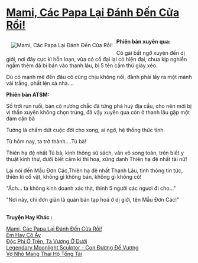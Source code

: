 <a href="https://utruyen.com/truyen/mami-cac-papa-lai-danh-den-cua-roi/18978/" title="Mami, Các Papa Lại Đánh Đến Cửa Rồi!"><h1>Mami, Các Papa Lại Đánh Đến Cửa Rồi!</h1></a><div style="display:table"><img align="right" style="float: left; padding: 10px;" src="https://utruyen.com/images/story/200x260/mami-cac-papa-lai-danh-den-cua-roi.jpg" alt="Mami, Các Papa Lại Đánh Đến Cửa Rồi!"><b>Phiên bản xuyên qua:</b><p></p>Cô gái bất ngờ xuyên đến dị giới, nơi đây cực kì hỗn loạn, vừa có cổ đại lại có hiện đại, chưa kịp nghiền ngẫm thêm đã bị bán vào thanh lâu, bị 5 tên cầm thú giày xéo.<p></p>Dù có mạnh mẽ đến đâu cô cũng chịu không nổi, đành phải lấy ra một mảnh vải trắng, phất lên xà nhà....<p></p><b>Phiên bản ATSM:</b><p></p>Số trời run ruổi, bản cô nương chắc đã từng phá huỷ địa cầu, cho nên mới bị vị thần xuyên không chọn trúng, đã vậy xuyên qua còn ở thanh lâu gặp một đám cặn bã<p></p>Tưởng là chấm dứt cuộc đời cho xong, ai ngờ, hệ thống thức tỉnh.<p></p>Từ hôm nay, ta trở thành....Tú bà!<p></p>Thiên hạ đệ nhất Tú bà, kinh thông sử sách, văn võ song toàn, trên biết y thuật kinh thư, dưới biết cầm kì thi hoạ, xứng danh Thiên hạ đệ nhất tài nữ!<p></p>Lại nói đến Mẫu Đơn Các,Thiên hạ đệ nhất Thanh Lâu, tinh thông tin tức, thiên kì cổ vật, không gì không bán, không gì không có!<p></p>"Ách... ta không kinh doanh xác thịt, thỉnh 5 người các ngươi đi cho..."<p></p>"Nơi này, chỉ đơn giản là quán bán tạp hoá ở dị giới, tên Mẫu Đơn Các!"</div><p><br><b>Truyện Hay Khác :</b></p><a href="https://utruyen.com/truyen/mami-cac-papa-lai-danh-den-cua-roi/18978/" alt="Mami, Các Papa Lại Đánh Đến Cửa Rồi!">Mami, Các Papa Lại Đánh Đến Cửa Rồi!</a><br/><a href="https://utruyen.com/truyen/em-hay-co-ay/18908/" alt="Em Hay Cô Ấy">Em Hay Cô Ấy</a><br/><a href="https://github.com/quanluxury/ngontinh_top100/tree/master/truyenhay/15642" alt="Độc Phi Ở Trên, Tà Vương Ở Dưới">Độc Phi Ở Trên, Tà Vương Ở Dưới</a><br/><a href="https://github.com/quanluxury/ngontinh_top100/tree/master/truyenhay/17034" alt="Legendary Moonlight Sculptor - Con Đường Đế Vương">Legendary Moonlight Sculptor - Con Đường Đế Vương</a><br/><a href="https://www.google.com.gt/url?q=https%3A%2F%2Futruyen.com%2Ftruyen%2Fvo-nho-mang-thai-ho-tong-tai%2F19167%2F" alt="Vợ Nhỏ Mang Thai Hộ Tổng Tài">Vợ Nhỏ Mang Thai Hộ Tổng Tài</a><br/>
